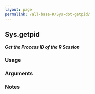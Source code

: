 ```yaml
---
layout: page
permalink: /all-base-R/Sys-dot-getpid/
---
```


## __Sys.getpid__

#### _Get the Process ID of the R Session_

### Usage

### Arguments

### Notes
